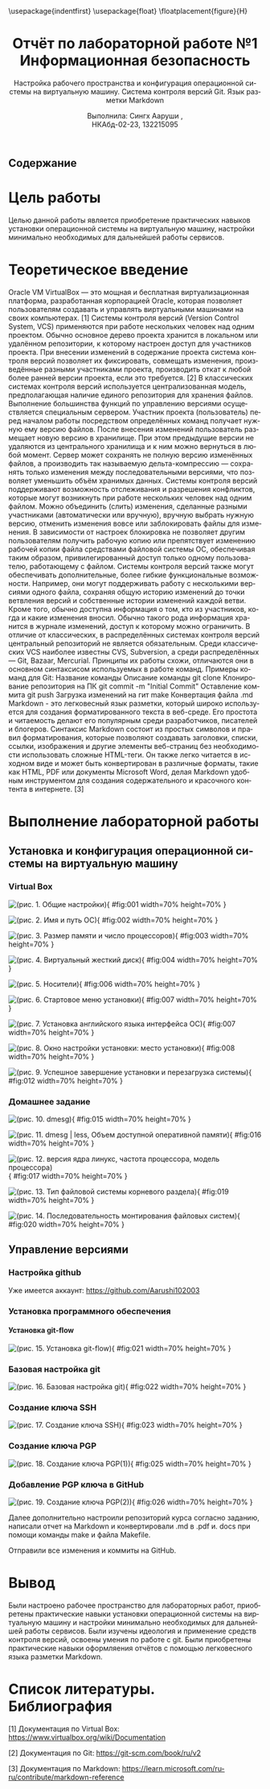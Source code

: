 ﻿---
## Front matter
title: "Отчёт по лабораторной работе №1


Информационная безопасность"
subtitle: "Настройка рабочего пространства и конфигурация операционной системы на виртуальную машину. Система контроля версий Git. Язык разметки Markdown"
author: "Выполнила: Сингх Ааруши , 


НКАбд-02-23, 132215095"

## Generic otions
lang: ru-RU
toc-title: "Содержание"

## Bibliography
bibliography: bib/cite.bib
csl: pandoc/csl/gost-r-7-0-5-2008-numeric.csl

## Pdf output format
toc: true # Table of contents
toc-depth: 2
lof: true # List of figures
fontsize: 12pt
linestretch: 1.5
papersize: a4
documentclass: scrreprt
## I18n polyglossia
polyglossia-lang:
  name: russian
  options:
	- spelling=modern
	- babelshorthands=true
polyglossia-otherlangs:
  name: english
## I18n babel
babel-lang: russian
babel-otherlangs: english
## Fonts
mainfont: PT Serif
romanfont: PT Serif
sansfont: PT Sans
monofont: PT Mono
mainfontoptions: Ligatures=TeX
romanfontoptions: Ligatures=TeX
sansfontoptions: Ligatures=TeX,Scale=MatchLowercase
monofontoptions: Scale=MatchLowercase,Scale=0.9
## Biblatex
biblatex: true
biblio-style: "gost-numeric"
biblatexoptions:
  - parentracker=true
  - backend=biber
  - hyperref=auto
  - language=auto
  - autolang=other*
  - citestyle=gost-numeric
## Pandoc-crossref LaTeX customization
figureTitle: "Рис."
tableTitle: "Таблица"
listingTitle: "Листинг"
lofTitle: "Список иллюстраций"
lolTitle: "Листинги"
## Misc options
indent: true
header-includes:
  - \usepackage{indentfirst}
  - \usepackage{float} # keep figures where there are in the text
  - \floatplacement{figure}{H} # keep figures where there are in the text
---

# Цель работы

Целью данной работы является приобретение практических навыков установки операционной системы на виртуальную машину, настройки минимально необходимых для дальнейшей работы сервисов.

# Теоретическое введение
Oracle VM VirtualBox — это мощная и бесплатная виртуализационная платформа, разработанная корпорацией Oracle, которая позволяет пользователям создавать и управлять виртуальными машинами на своих компьютерах. [1]
Системы контроля версий (Version Control System, VCS) применяются при работе нескольких человек над одним проектом. Обычно основное дерево проекта хранится в локальном или удалённом репозитории, к которому настроен доступ для участников проекта. При внесении изменений в содержание проекта система контроля версий позволяет их фиксировать, совмещать изменения, произведённые разными участниками проекта, производить откат к любой более ранней версии проекта, если это требуется. [2]
В классических системах контроля версий используется централизованная модель, предполагающая наличие единого репозитория для хранения файлов. Выполнение большинства функций по управлению версиями осуществляется специальным сервером. Участник проекта (пользователь) перед началом работы посредством определённых команд получает нужную ему версию файлов. После внесения изменений пользователь размещает новую версию в хранилище. При этом предыдущие версии не удаляются из центрального хранилища и к ним можно вернуться в любой момент. Сервер может сохранять не полную версию изменённых файлов, а производить так называемую дельта-компрессию — сохранять только изменения между последовательными версиями, что позволяет уменьшить объём хранимых данных.
Системы контроля версий поддерживают возможность отслеживания и разрешения конфликтов, которые могут возникнуть при работе нескольких человек над одним файлом. Можно объединить (слить) изменения, сделанные разными участниками (автоматически или вручную), вручную выбрать нужную версию, отменить изменения вовсе или заблокировать файлы для изменения. В зависимости от настроек блокировка не позволяет другим пользователям получить рабочую копию или препятствует изменению рабочей копии файла средствами файловой системы ОС, обеспечивая таким образом, привилегированный доступ только одному пользователю, работающему с файлом.
Системы контроля версий также могут обеспечивать дополнительные, более гибкие функциональные возможности. Например, они могут поддерживать работу с несколькими версиями одного файла, сохраняя общую историю изменений до точки ветвления версий и собственные истории изменений каждой ветви. Кроме того, обычно доступна информация о том, кто из участников, когда и какие изменения вносил. Обычно такого рода информация хранится в журнале изменений, доступ к которому можно ограничить.
В отличие от классических, в распределённых системах контроля версий центральный репозиторий не является обязательным.
Среди классических VCS наиболее известны CVS, Subversion, а среди распределённых — Git, Bazaar, Mercurial. Принципы их работы схожи, отличаются они в основном синтаксисом используемых в работе команд.
Примеры команд для Git:
Название команды
Описание команды
git clone
Клонирование репозитория на ПК
git commit -m "Initial Commit"
Оставление коммита
git push
Загрузка изменений на гит
make
Конвертация файла .md
Markdown - это легковесный язык разметки, который широко используется для создания форматированного текста в веб-среде. Его простота и читаемость делают его популярным среди разработчиков, писателей и блогеров. Синтаксис Markdown состоит из простых символов и правил форматирования, которые позволяют создавать заголовки, списки, ссылки, изображения и другие элементы веб-страниц без необходимости использовать сложные HTML-теги. Он также легко читается в исходном виде и может быть конвертирован в различные форматы, такие как HTML, PDF или документы Microsoft Word, делая Markdown удобным инструментом для создания содержательного и красочного контента в интернете. [3]


# Выполнение лабораторной работы

## Установка и конфигурация операционной системы на виртуальную машину

### Virtual Box


![(рис. 1. Общие настройки)](image/1.1.png){ #fig:001 width=70% height=70% }

![(рис. 2. Имя и путь  ОС)](image/1.2.png){ #fig:002 width=70% height=70% }

![(рис. 3. Размер памяти и число процессоров)](image/1.3.png){ #fig:003 width=70% height=70% }

![(рис. 4. Виртуальный жесткий диск)](image/1.4.png){ #fig:004 width=70% height=70% }

![(рис. 5. Носители)](image/1.5.png){ #fig:006 width=70% height=70% }

![(рис. 6. Стартовое меню установки)](image/1.6.png){ #fig:007 width=70% height=70% }

![(рис. 7. Установка английского языка интерфейса ОС)](image/1.7.png){ #fig:007 width=70% height=70% }

![(рис. 8. Окно настройки установки: место установки)](image/1.8.png){ #fig:008 width=70% height=70% }

![(рис. 9. Успешное завершение установки и перезагрузка системы)](image/1.9.png){ #fig:012 width=70% height=70% }


### Домашнее задание

![(рис. 10. dmesg)](image/1.10.png){ #fig:015 width=70% height=70% }

![(рис. 11. dmesg | less, Объем доступной оперативной памяти)](image/1.11.png){ #fig:016 width=70% height=70% }

![(рис. 12. версия ядра линукс, частота процессора, модель процессора)](image/1.12.png){ #fig:017 width=70% height=70% }

![(рис. 13. Тип файловой системы корневого раздела)](image/1.13.png){ #fig:019 width=70% height=70% }

![(рис. 14. Последовательность монтирования файловых систем)](image/1.14.png){ #fig:020 width=70% height=70% }



## Управление версиями

### Настройка github

Уже имеется аккаунт: https://github.com/Aarushi102003   


### Установка программного обеспечения

#### Установка git-flow

![(рис. 15. Установка git-flow)](image/1.15.jpg){ #fig:021 width=70% height=70% }

### Базовая настройка git

![(рис. 16. Базовая настройка git)](image/1.16.jpg){ #fig:022 width=70% height=70% }


### Создание ключа SSH

![(рис. 17. Создание ключа SSH)](image/1.17.jpg){ #fig:023 width=70% height=70% }


### Создание ключа PGP

![(рис. 18. Создание ключа PGP(1))](image/1.18.jpg){ #fig:025 width=70% height=70% }

### Добавление PGP ключа в GitHub

![(рис. 19. Создание ключа PGP(2))](image/1.19.jpg){ #fig:026 width=70% height=70% }





Далее дополнительно настроили репозиторий курса согласно заданию, написали отчет на Markdown и конвертировали .md в .pdf и. docs при помощи команды make и файла Makefile.


Отправили все изменения и коммиты на GitHub.


# Вывод
Были настроено рабочее пространство для лабораторных работ, приобретены практические навыки установки операционной системы на виртуальную машину и настройки минимально необходимых для дальнейшей работы сервисов. Были изучены идеология и применение средств контроля версий, освоены умения по работе с git. Были приобретены практические навыки оформляения отчётов с помощью легковесного языка разметки Markdown.



# Список литературы. Библиография

[1] Документация по Virtual Box: https://www.virtualbox.org/wiki/Documentation

[2] Документация по Git: https://git-scm.com/book/ru/v2

[3] Документация по Markdown: https://learn.microsoft.com/ru-ru/contribute/markdown-reference

